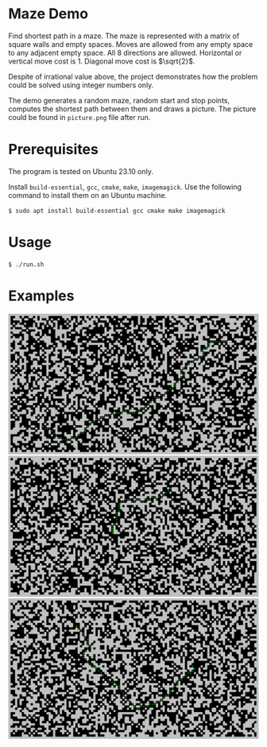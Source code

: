 # Maze Demo

Find shortest path in a maze. The maze is represented with a matrix of square
walls and empty spaces. Moves are allowed from any empty space to any adjacent
empty space. All 8 directions are allowed. Horizontal or vertical move cost
is $1$. Diagonal move cost is $\sqrt{2}$.

Despite of irrational value above, the project demonstrates how the problem
could be solved using integer numbers only.

The demo generates a random maze, random start and stop points, computes the
shortest path between them and draws a picture. The picture could be found in
`picture.png` file after run.

# Prerequisites

The program is tested on Ubuntu 23.10 only.

Install `build-essential`, `gcc`, `cmake`, `make`, `imagemagick`. Use the
following command to install them on an Ubuntu machine.

```shell
$ sudo apt install build-essential gcc cmake make imagemagick
```

# Usage

```shell
$ ./run.sh
```

# Examples

![Example 1](examples/example1.png)
![Example 2](examples/example2.png)
![Example 3](examples/example3.png)
